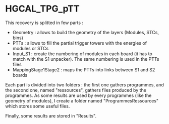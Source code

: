 # HGCAL_TPG_pTT

This recovery is splitted in few parts : 
- Geometry : allows to build the geometry of the layers (Modules, STCs, bins)
- PTTs : allows to fill the partial trigger towers with the energies of modules or STCs
- Input_S1 : create the numbering of modules in each board (it has to match with the S1 unpacker). The same numbering is used in the PTTs files
- MappingStage1Stage2 : maps the PTTs into links between S1 and S2 boards


Each part is divided into two folders : the first one gathers programmes, and the second one, named "ressources", gathers files produced by the programmes.
As some results are used by every programmes (like the geometry of modules), I create  a folder named "ProgrammesRessources" which stores some useful files.



Finally, some results are stored in "Results".
